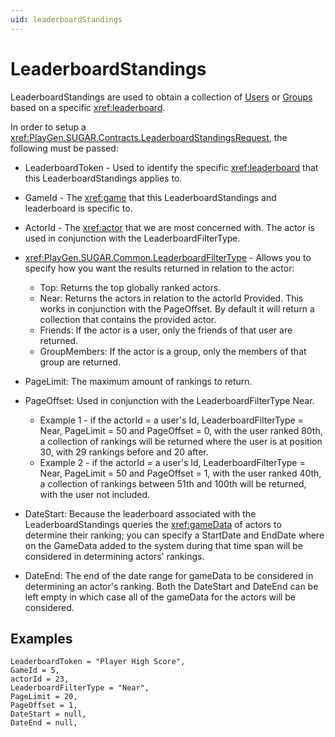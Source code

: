 ```yaml
---
uid: leaderboardStandings
---
```


# LeaderboardStandings

LeaderboardStandings are used to obtain a collection of [Users](xref:user) or [Groups](xref:group) based on a specific <xref:leaderboard>.

In order to setup a <xref:PlayGen.SUGAR.Contracts.LeaderboardStandingsRequest>, the following must be passed:

- LeaderboardToken - Used to identify the specific <xref:leaderboard> that this LeaderboardStandings applies to.

- GameId - The <xref:game> that this LeaderboardStandings and leaderboard is specific to.

- ActorId - The <xref:actor> that we are most concerned with. The actor is used in conjunction with the LeaderboardFilterType.

- <xref:PlayGen.SUGAR.Common.LeaderboardFilterType> - Allows you to specify how you want the results returned in relation to the actor:
	- Top: Returns the top globally ranked actors.
	- Near: Returns the actors in relation to the actorId Provided. This works in conjunction with the PageOffset. By default it will return a collection that contains the provided actor.
	- Friends: If the actor is a user, only the friends of that user are returned.
	- GroupMembers: If the actor is a group, only the members of that group are returned.

- PageLimit: The maximum amount of rankings to return.

- PageOffset: Used in conjunction with the LeaderboardFilterType Near.
	- Example 1 - if the actorId = a user's Id, LeaderboardFilterType = Near, PageLimit = 50 and PageOffset = 0, with the user ranked 80th, a collection of rankings will be returned where the user is at position 30, with 29 rankings before and 20 after.
	- Example 2 - if the actorId = a user's Id, LeaderboardFilterType = Near, PageLimit = 50 and PageOffset = 1, with the user ranked 40th, a collection of rankings between 51th and 100th will be returned, with the user not included.

- DateStart: Because the leaderboard associated with the LeaderboardStandings queries the <xref:gameData> of actors to determine their ranking; you can specify a StartDate and EndDate where on the GameData added to the system during that time span will be considered in determining actors' rankings.

- DateEnd: The end of the date range for gameData to be considered in determining an actor's ranking. Both the DateStart and DateEnd can be left empty in which case all of the gameData for the actors will be considered.

## Examples 
```
LeaderboardToken = "Player High Score",  
GameId = 5,  
actorId = 23,  
LeaderboardFilterType = "Near",  
PageLimit = 20,  
PageOffset = 1,  
DateStart = null,  
DateEnd = null,  
```